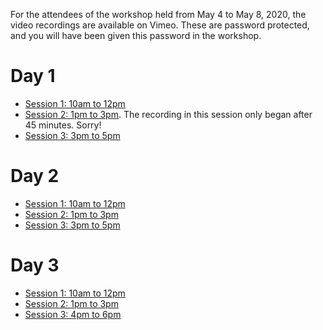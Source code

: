 For the attendees of the workshop held from May 4 to May 8, 2020, the video recordings are available on Vimeo.
These are password protected, and you will have been given this password in the workshop.

# Day 1

* [Session 1: 10am to 12pm](https://vimeo.com/414726079)
* [Session 2: 1pm to 3pm](https://vimeo.com/414773009). The recording in this session only began after 45 minutes. Sorry! 
* [Session 3: 3pm to 5pm](https://vimeo.com/414845928)

# Day 2

* [Session 1: 10am to 12pm](https://vimeo.com/415108653)
* [Session 2: 1pm to 3pm](https://vimeo.com/415161388)
* [Session 3: 3pm to 5pm](https://vimeo.com/415228267)

# Day 3

* [Session 1: 10am to 12pm](https://vimeo.com/415478621)
* [Session 2: 1pm to 3pm](https://vimeo.com/415531846)
* [Session 3: 4pm to 6pm](https://vimeo.com/415600952)
